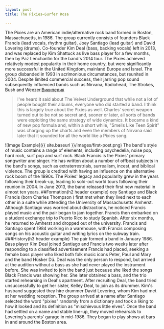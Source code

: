 ```yaml
---
layout: post
title: The Pixies—Surfer Rosa

---
```


The Pixies are an American indie/alternative rock band formed in Boston, Massachusetts, in 1986. The group currently consists of founders Black Francis (lead vocals, rhythm guitar), Joey Santiago (lead guitar) and David Lovering (drums). Co-founder Kim Deal (bass, backing vocals) left in 2013, and was replaced by Kim Shattuck as live bass player for a few months, then by Paz Lenchantin for the band's 2014 tour. The Pixies achieved relatively modest popularity in their home country, but were significantly more successful in the United Kingdom, mainland Europe and Israel. The group disbanded in 1993 in acrimonious circumstances, but reunited in 2004. Despite limited commercial success, their jarring pop sound subsequently influenced bands such as Nirvana, Radiohead, The Strokes, Bush and Weezer.[Википедия](http://en.wikipedia.org/wiki/Pixies) 
>I've heard it said about The Velvet Underground that while not a lot of people bought their albums, everyone who did started a band. I think this is largely true about the Pixies as well. Charles' secret weapon turned out to be not so secret and, sooner or later, all sorts of bands were exploiting the same strategy of wide dynamics. It became a kind of new pop formula and, within a short while, "Smells Like Teen Spirit" was charging up the charts and even the members of Nirvana said later that it sounded for all the world like a Pixies song. 

![Image Example]({{ site.baseurl }}/images/first-post.png)
The band's style of music contains a range of elements, including psychedelia, noise pop, hard rock, surf pop and surf rock. Black Francis is the Pixies' primary songwriter and singer. He has written about a number of offbeat subjects in the band's songs, such as extraterrestrials, surrealism, incest, and biblical violence. 
The group is credited with having an influence on the alternative rock boom of the 1990s. The Pixies' legacy and popularity grew in the years following their break-up, leading to sold-out world tours following their reunion in 2004. In June 2013, the band released their first new material in almost ten years. 
##Formation(h2 header example)
oey Santiago and Black Francis (born Charles Thompson ) first met when they lived next to each other in a suite while attending the University of Massachusetts Amherst. Although Santiago was worried about distractions, he noticed Francis played music and the pair began to jam together. Francis then embarked on a student exchange trip to Puerto Rico to study Spanish. After six months, he returned to Amherst and dropped out of the university. Francis and Santiago spent 1984 working in a warehouse, with Francis composing songs on his acoustic guitar and writing lyrics on the subway train.
###History(h3 header example)
The pair formed a band in January 1986. Bass player Kim Deal joined Santiago and Francis two weeks later after responding to a classified advertisement Francis had placed, seeking a female bass player who liked both folk music icons Peter, Paul and Mary and the band Hüsker Dü. Deal was the only person to respond, but arrived at the audition without a bass as she had never played the instrument before. She was invited to join the band just because she liked the songs Black Francis was showing her. She later obtained a bass, and the trio started rehearsing in Deal's apartment.
After recruiting Deal, the band tried unsuccessfully to get her sister, Kelley Deal, to join as its drummer. Kim's husband suggested they hire drummer David Lovering, whom Kim had met at her wedding reception. The group arrived at a name after Santiago selected the word "pixies" randomly from a dictionary and took a liking to how it looked and its definition as "mischievous little elves". Once the band had settled on a name and stable line-up, they moved rehearsals to Lovering's parents' garage in mid-1986. They began to play shows at bars in and around the Boston area.


